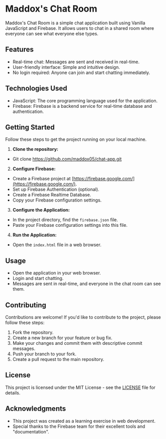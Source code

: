 # Maddox's Chat Room

Maddox's Chat Room is a simple chat application built using Vanilla JavaScript and Firebase. It allows users to chat in a shared room where everyone can see what everyone else types.

## Features

- Real-time chat: Messages are sent and received in real-time.
- User-friendly interface: Simple and intuitive design.
- No login required: Anyone can join and start chatting immediately.

## Technologies Used

- JavaScript: The core programming language used for the application.
- Firebase: Firebase is a backend service for real-time database and authentication.

## Getting Started

Follow these steps to get the project running on your local machine.

1. **Clone the repository:**

- Git clone [<repository-url>](https://github.com/maddox05/chat-app.git)https://github.com/maddox05/chat-app.git

2. **Configure Firebase:**

- Create a Firebase project at [https://firebase.google.com/](https://firebase.google.com/).
- Set up Firebase Authentication (optional).
- Create a Firebase Realtime Database.
- Copy your Firebase configuration settings.

3. **Configure the Application:**

- In the project directory, find the `firebase.json` file.
- Paste your Firebase configuration settings into this file.

4. **Run the Application:**

- Open the `index.html` file in a web browser.

## Usage

- Open the application in your web browser.
- Login and start chatting.
- Messages are sent in real-time, and everyone in the chat room can see them.

## Contributing

Contributions are welcome! If you'd like to contribute to the project, please follow these steps:

1. Fork the repository.
2. Create a new branch for your feature or bug fix.
3. Make your changes and commit them with descriptive commit messages.
4. Push your branch to your fork.
5. Create a pull request to the main repository.

## License

This project is licensed under the MIT License - see the [LICENSE](LICENSE) file for details.

## Acknowledgments

- This project was created as a learning exercise in web development.
- Special thanks to the Firebase team for their excellent tools and "documentation".
